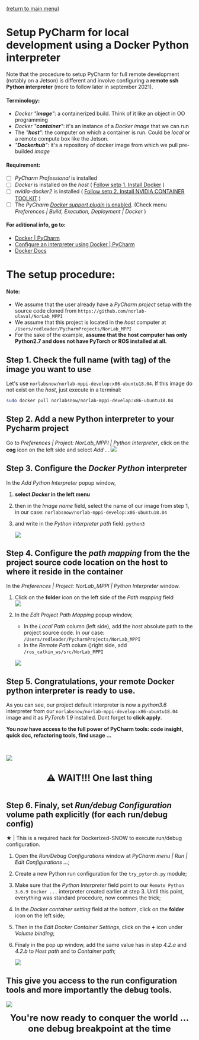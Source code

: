 [(return to main menu)](https://github.com/RedLeader962/Dockerized-SNOW)

# Setup PyCharm for local development using a Docker Python interpreter

Note that the procedure to setup PyCharm for full remote development (notably on a Jetson) is different and involve configuring a **remote ssh Python interpreter** (more to follow later in september 2021).

#### Terminology:
- *Docker "**image**"*: a containerized build. Think of it like an object in OO programming
- *Docker "**container**"*: it's an instance of a *Docker image* that we can run
- The _"**host**"_: the computer on which a container is run. Could be *local* or a remote compute box like the Jetson. 
- *"**Dockerhub**"*: it's a repository of docker image from which we pull pre-builded *image*

#### Requirement:
- [ ] *PyCharm Professional* is installed
- [ ] *Docker* is installed on the *host* ( [Follow setp 1. Install Docker](https://github.com/RedLeader962/Dockerized-SNOW/blob/master/how_to_readme/README_x86_architecture.md) )
- [ ] *nvidia-docker2* is installed ( [Follow setp 2. Install NVIDIA CONTAINER TOOLKIT](https://github.com/RedLeader962/Dockerized-SNOW/blob/master/how_to_readme/README_x86_architecture.md) )
- [ ] The *PyCharm* [*Docker support plugin* is enabled]((https://www.jetbrains.com/help/pycharm/docker.html)). (Check menu *Preferences | Build, Execution, Deployment | Docker* )

#### For aditional info, go to:
- [Docker | PyCharm](https://www.jetbrains.com/help/pycharm/docker.html)
- [Configure an interpreter using Docker | PyCharm](https://www.jetbrains.com/help/pycharm/using-docker-as-a-remote-interpreter.html)
- [Docker Docs](https://docs.docker.com/)

# The setup procedure: 
#### Note:  
- We assume that the user already have a *PyCharm project* setup with the source code cloned from `https://github.com/norlab-ulaval/NorLab_MPPI` 
- We assume that this project is located in the *host* computer at `/Users/redleader/PycharmProjects/NorLab_MPPI`
- For the sake of the example, **assume that the host computer has only Python2.7 and does not have PyTorch or ROS installed at all.** 

## Step 1. Check the full name (with tag) of the image you want to use
Let's use `norlabsnow/norlab-mppi-develop:x86-ubuntu18.04`. If this image do not exist on the *host*, just execute in a terminal:
```bash 
sudo docker pull norlabsnow/norlab-mppi-develop:x86-ubuntu18.04
```   

## Step  2. Add a new Python interpreter to your Pycharm project
Go to *Preferences | Project: NorLab_MPPI | Python Interpreter*, click on the **cog** icon  on the left side and select *Add ...*
![](../visual/remote_python_interpreter_pycharm_setup_snapshot/rpi1.png)

## Step 3. Configure the *Docker Python* interpreter
In the *Add Python Interpreter* popup window, 
1. **select *Docker* in the left menu** 
2. then in the *Image name* field, select the name of our image from step 1, in our case: `norlabsnow/norlab-mppi-develop:x86-ubuntu18.04`
3. and write in the *Python interpreter path* field: `python3` 

   ![](../visual/remote_python_interpreter_pycharm_setup_snapshot/rpi2.png)

## Step 4. Configure the *path mapping* from the the project source code location on the host to where it reside in the container
In the *Preferences | Project: NorLab_MPPI | Python Interpreter* window.
1. Click on the **folder** icon on the left side of the *Path mapping* field  
   ![](../visual/remote_python_interpreter_pycharm_setup_snapshot/rpi3.png)
2. In the *Edit Project Path Mapping* popup window, 
   - In the *Local Path*  column (left side), add the *host*  absolute path to the project source code. In our case: `/Users/redleader/PycharmProjects/NorLab_MPPI`
   - In the *Remote Path* colum ()right side,  add `/ros_catkin_ws/src/NorLab_MPPI`

   ![](../visual/remote_python_interpreter_pycharm_setup_snapshot/rpi4.png)

## Step 5. Congratulations, your remote Docker python interpreter is ready to use. 
As you can see, our project default interpreter is now a *python3.6* interpreter from our `norlabsnow/norlab-mppi-develop:x86-ubuntu18.04` image and it as *PyTorch 1.9* installed. Dont forget to **click apply**.

**You now have access to the full power of PyCharm tools: code insight, quick doc, refactoring tools, find usage ...**

<br>

![](../visual/remote_python_interpreter_pycharm_setup_snapshot/rpi5.png)

<br>

[comment]: <> (***⚠️ | WAIT!!! One last thing***)
<div align="center">
<span style="font-weight: bolder;font-size: x-large;" ><b>⚠️ WAIT!!! One last thing</b></span>
</div>

<br>

## Step 6. Finaly, set *Run/debug Configuration* volume path explicitly (for each run/debug config)
★ | This is a required hack for Dockerized-SNOW to execute run/debug configuration.
1. Open the *Run/Debug Configurations* window at *PyCharm menu | Run | Edit Configurations ...*;
2. Create a new Python run configuration for the `try_pytorch.py` module;
3. Make sure that the *Python Interpreter* field point to our `Remote Python 3.6.9 Docker ...` interpreter created earlier at step 3. Until this point, everything was standard procedure,  now commes the trick;
4. In the *Docker container setting* field at the bottom, click on the **folder** icon on the left side;
5. Then in the *Edit Docker Container Settings*, click on the **+** icon under *Volume binding*; 
6. Finaly in the pop up window, add the same value has in step *4.2.a* and *4.2.b* to *Host path* and to *Container path*;

   ![](../visual/remote_python_interpreter_pycharm_setup_snapshot/rpi6.png)


## This give you access to the **run configuration** tools and more importantly the **debug tools**.

   ![](../visual/remote_python_interpreter_pycharm_setup_snapshot/rpi7.png)


[comment]: <> (**You're now ready to conquer the world ... one debug breakpoint at the time**)
<div align="center">
<span style="font-weight: bolder;font-size: x-large;"><b>You're now ready to conquer the world ... one debug breakpoint at the time</b></span>
</div>
<br>
